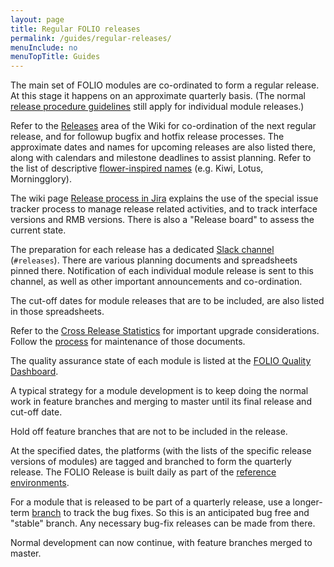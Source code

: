 ```yaml
---
layout: page
title: Regular FOLIO releases
permalink: /guides/regular-releases/
menuInclude: no
menuTopTitle: Guides
---
```


The main set of FOLIO modules are co-ordinated to form a regular release.
At this stage it happens on an approximate quarterly basis.
(The normal [release procedure guidelines](/guidelines/release-procedures) still apply for individual module releases.)

Refer to the [Releases](https://wiki.folio.org/display/REL/) area of the Wiki for co-ordination of the next regular release, and for followup bugfix and hotfix release processes.
The approximate dates and names for upcoming releases are also listed there, along with calendars and milestone deadlines to assist planning.
Refer to the list of descriptive [flower-inspired names](https://wiki.folio.org/display/REL/Flower+Release+Names) (e.g. Kiwi, Lotus, Morningglory).

The wiki page [Release process in Jira](https://wiki.folio.org/display/REL/Release+process+in+Jira) explains the use of the special issue tracker process to manage release related activities, and to track interface versions and RMB versions.
There is also a "Release board" to assess the current state.

The preparation for each release has a dedicated [Slack channel](/guidelines/which-forum/#slack)
(`#releases`). There are various planning documents and spreadsheets pinned there.
Notification of each individual module release is sent to this channel, as well as other important announcements and co-ordination.

The cut-off dates for module releases that are to be included, are also listed in those spreadsheets.

Refer to the [Cross Release Statistics](https://wiki.folio.org/display/REL/Cross+Release+Statistics)
for important upgrade considerations.
Follow the [process](https://wiki.folio.org/pages/viewpage.action?pageId=36572486) for maintenance of those documents.

The quality assurance state of each module is listed at the
[FOLIO Quality Dashboard](https://wiki.folio.org/display/DQA/FOLIO+Quality+Dashboard).

A typical strategy for a module development is to keep doing the normal work in feature branches and merging to master until its final release and cut-off date.

Hold off feature branches that are not to be included in the release.

At the specified dates, the platforms (with the lists of the specific release versions of modules) are tagged and branched to form the quarterly release.
The FOLIO Release is built daily as part of the [reference environments](/guides/automation/#reference-environments).

For a module that is released to be part of a quarterly release, use a longer-term [branch](/guidelines/release-procedures/#bug-fix-releases) to track the bug fixes.
So this is an anticipated bug free and "stable" branch.
Any necessary bug-fix releases can be made from there.

Normal development can now continue, with feature branches merged to master.

